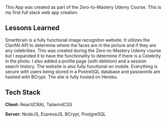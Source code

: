This App was created as part of the Zero-to-Mastery Udemy Course. This is my first full stack web app creation.

## Lessons Learned

Smartbrain is a fully functional image recogniton website. It utilizes the ClarifAI API to determine where the faces are in the picture and if they are any celebrities. This was created during the Zero-to-Mastery Udemy course but I expanded it to have the functionality to determine if there is a Celebrity in the photo. I also added a profile page (with deletion) and a session search history. The website is also fully functional on mobile. Everything is secure with users being stored in a PostreSQL database and passwords are hashed with BCrypt. The site is fully hosted on Heroku.

## Tech Stack

**Client:** React(CRA), TailwindCSS

**Server:** NodeJS, ExpressJS, BCrypt, PostgreSQL